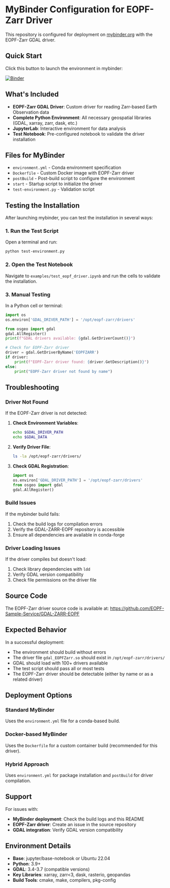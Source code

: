 # MyBinder Configuration for EOPF-Zarr Driver

This repository is configured for deployment on [mybinder.org](https://mybinder.org) with the EOPF-Zarr GDAL driver.

## Quick Start

Click this button to launch the environment in mybinder:

[![Binder](https://mybinder.org/badge_logo.svg)](https://mybinder.org/v2/gh/Yuvraj198920/eopfzarr-docker-image/HEAD)

## What's Included

- **EOPF-Zarr GDAL Driver**: Custom driver for reading Zarr-based Earth Observation data
- **Complete Python Environment**: All necessary geospatial libraries (GDAL, xarray, zarr, dask, etc.)
- **JupyterLab**: Interactive environment for data analysis
- **Test Notebook**: Pre-configured notebook to validate the driver installation

## Files for MyBinder

- `environment.yml` - Conda environment specification
- `Dockerfile` - Custom Docker image with EOPF-Zarr driver
- `postBuild` - Post-build script to configure the environment
- `start` - Startup script to initialize the driver
- `test-environment.py` - Validation script

## Testing the Installation

After launching mybinder, you can test the installation in several ways:

### 1. Run the Test Script
Open a terminal and run:
```bash
python test-environment.py
```

### 2. Open the Test Notebook
Navigate to `examples/test_eopf_driver.ipynb` and run the cells to validate the installation.

### 3. Manual Testing
In a Python cell or terminal:
```python
import os
os.environ['GDAL_DRIVER_PATH'] = '/opt/eopf-zarr/drivers'

from osgeo import gdal
gdal.AllRegister()
print(f"GDAL drivers available: {gdal.GetDriverCount()}")

# Check for EOPF-Zarr driver
driver = gdal.GetDriverByName('EOPFZARR')
if driver:
    print(f"EOPF-Zarr driver found: {driver.GetDescription()}")
else:
    print("EOPF-Zarr driver not found by name")
```

## Troubleshooting

### Driver Not Found
If the EOPF-Zarr driver is not detected:

1. **Check Environment Variables**:
   ```bash
   echo $GDAL_DRIVER_PATH
   echo $GDAL_DATA
   ```

2. **Verify Driver File**:
   ```bash
   ls -la /opt/eopf-zarr/drivers/
   ```

3. **Check GDAL Registration**:
   ```python
   import os
   os.environ['GDAL_DRIVER_PATH'] = '/opt/eopf-zarr/drivers'
   from osgeo import gdal
   gdal.AllRegister()
   ```

### Build Issues
If the mybinder build fails:

1. Check the build logs for compilation errors
2. Verify the GDAL-ZARR-EOPF repository is accessible
3. Ensure all dependencies are available in conda-forge

### Driver Loading Issues
If the driver compiles but doesn't load:

1. Check library dependencies with `ldd`
2. Verify GDAL version compatibility
3. Check file permissions on the driver file

## Source Code

The EOPF-Zarr driver source code is available at:
https://github.com/EOPF-Sample-Service/GDAL-ZARR-EOPF

## Expected Behavior

In a successful deployment:

- The environment should build without errors
- The driver file `gdal_EOPFZarr.so` should exist in `/opt/eopf-zarr/drivers/`
- GDAL should load with 100+ drivers available
- The test script should pass all or most tests
- The EOPF-Zarr driver should be detectable (either by name or as a related driver)

## Deployment Options

### Standard MyBinder
Uses the `environment.yml` file for a conda-based build.

### Docker-based MyBinder  
Uses the `Dockerfile` for a custom container build (recommended for this driver).

### Hybrid Approach
Uses `environment.yml` for package installation and `postBuild` for driver compilation.

## Support

For issues with:
- **MyBinder deployment**: Check the build logs and this README
- **EOPF-Zarr driver**: Create an issue in the source repository
- **GDAL integration**: Verify GDAL version compatibility

## Environment Details

- **Base**: jupyter/base-notebook or Ubuntu 22.04
- **Python**: 3.9+
- **GDAL**: 3.4-3.7 (compatible versions)
- **Key Libraries**: xarray, zarr<3, dask, rasterio, geopandas
- **Build Tools**: cmake, make, compilers, pkg-config
